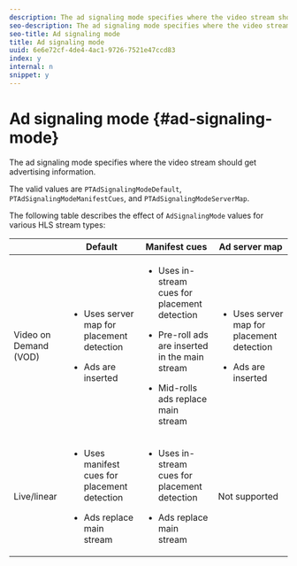 ```yaml
---
description: The ad signaling mode specifies where the video stream should get advertising information.
seo-description: The ad signaling mode specifies where the video stream should get advertising information.
seo-title: Ad signaling mode
title: Ad signaling mode
uuid: 6e6e72cf-4de4-4ac1-9726-7521e47ccd83
index: y
internal: n
snippet: y
---
```


# Ad signaling mode {#ad-signaling-mode}

The ad signaling mode specifies where the video stream should get advertising information.

The valid values are `PTAdSignalingModeDefault`, `PTAdSignalingModeManifestCues`, and `PTAdSignalingModeServerMap`.

The following table describes the effect of `AdSignalingMode` values for various HLS stream types:  

<table frame="all" colsep="1" rowsep="1" id="table_AdSignalingMode"> 
 <thead> 
  <tr rowsep="1"> 
   <th colname="1" class="entry"> </th> 
   <th colname="2" class="entry"> Default </th> 
   <th colname="3" class="entry"> Manifest cues </th> 
   <th colname="4" class="entry"> Ad server map </th> 
  </tr> 
 </thead>
 <tbody> 
  <tr rowsep="1"> 
   <td colname="1"> Video on Demand (VOD) </td> 
   <td colname="2"> 
    <ul id="ul_E79DA79107364D0D8B46A1859CA75B5C"> 
     <li id="li_B259ED87743F463095071F58DC840E39"> <p>Uses server map for placement detection </p> </li> 
     <li id="li_8957E4151466467BA6C954E5010E34EA"> <p>Ads are inserted </p> </li> 
    </ul> </td> 
   <td colname="3"> 
    <ul id="ul_D462C76717D94DE09915BDF6E9B3FB68"> 
     <li id="li_FB46108F4AD9457D99D2618ABEF7DBD1"> <p>Uses in-stream cues for placement detection </p> </li> 
     <li id="li_C3F7FBB98F524CEF97D17318C292E9EA"> <p>Pre-roll ads are inserted in the main stream </p> </li> 
     <li id="li_A56E1545F84840DFA6D065DA60E98C31"> <p>Mid-rolls ads replace main stream </p> </li> 
    </ul> </td> 
   <td colname="4"> 
    <ul id="ul_F10192B1B6F745CBB0D4C1A6D52A57B4"> 
     <li id="li_2ADACF71FA5F4A08A00A3399F5593420"> <p>Uses server map for placement detection </p> </li> 
     <li id="li_1201085B9C554A4BBD471E7EB2E363AC"> <p>Ads are inserted </p> </li> 
    </ul> </td> 
  </tr> 
  <tr rowsep="0"> 
   <td colname="1"> Live/linear </td> 
   <td colname="2"> 
    <ul id="ul_82AAC9EE056F49E999F809536A96C2F8"> 
     <li id="li_73BAD2BAA95F4592808B77F8DA436237"> <p>Uses manifest cues for placement detection </p> </li> 
     <li id="li_A97B6F61078D4149A984B2412021E103"> <p>Ads replace main stream </p> </li> 
    </ul> </td> 
   <td colname="3"> 
    <ul id="ul_CAED2D4F46334D76AE025482881BF843"> 
     <li id="li_A8023845A037482DBFDEF7EF247FECFD"> <p>Uses in-stream cues for placement detection </p> </li> 
     <li id="li_62A3CDAD249344EB89043B2AE0F4D7FF"> <p>Ads replace main stream </p> </li> 
    </ul> </td> 
   <td colname="4"> Not supported </td> 
  </tr> 
 </tbody> 
</table>

